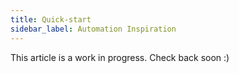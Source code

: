 ```yaml
---
title: Quick-start
sidebar_label: Automation Inspiration
---
```

This article is a work in progress. Check back soon :)